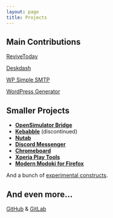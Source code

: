 ```yaml
---
layout: page
title: Projects
---
```


## Main Contributions
<div class="showy-banner" style="background-image:url(/assets/img/20191117_221226.jpg)">
	<p><a href="/projects/revivetoday">ReviveToday</a></p>
</div>

<div class="showy-banner" style="background-image:url(/assets/img/Screenshot_20210515_091230.png)">
	<p><a href="/projects/deskdash">Deskdash</a></p>
</div>

<div class="showy-banner" style="background-image:url(/assets/img/wpsmtp-scrot.png)">
	<p><a href="/projects/wp-simple-smtp">WP Simple SMTP</a></p>
</div>

<div class="showy-banner" style="background-image:url(/assets/img/wpgen-scrot.png)">
	<p><a href="/projects/wordpress-generator">WordPress Generator</a></p>
</div>

## Smaller Projects

*   **[OpenSimulator Bridge](https://www.soupbowl.io/projects/wordpress-opensimulator-bridge/)**
*   **[Kebabble](https://www.soupbowl.io/projects/kebabble/)** (discontinued)
*   **[Nutab](https://www.soupbowl.io/projects/nutab/)**
*   **[Discord Messenger](https://www.soupbowl.io/projects/wp-discord-messenger/)**
*   [**Chromeboard**](https://www.soupbowl.io/projects/chromeboard/)
*   [**Xperia Play Tools**](https://www.soupbowl.io/projects/xperia-play-tools/)
*   **[Modern Modoki for Firefox](https://github.com/soup-bowl/Modoki-FirefoxCSS)**

And a bunch of [experimental constructs](https://github.com/soup-bowl/labs).

## And even more…

[GitHub](https://github.com/soup-bowl) & [GitLab](https://gitlab.com/soup-bowl)